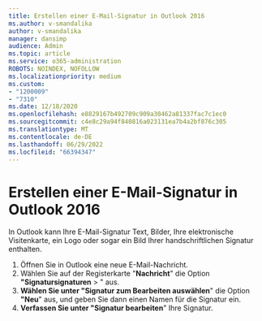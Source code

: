 ```yaml
---
title: Erstellen einer E-Mail-Signatur in Outlook 2016
ms.author: v-smandalika
author: v-smandalika
manager: dansimp
audience: Admin
ms.topic: article
ms.service: o365-administration
ROBOTS: NOINDEX, NOFOLLOW
ms.localizationpriority: medium
ms.custom:
- "1200009"
- "7310"
ms.date: 12/18/2020
ms.openlocfilehash: e8829167b492709c909a30462a81337fac7c1ec0
ms.sourcegitcommit: c4e8c29a94f840816a023131ea7b4a2bf876c305
ms.translationtype: MT
ms.contentlocale: de-DE
ms.lasthandoff: 06/29/2022
ms.locfileid: "66394347"
---
```

# <a name="create-an-email-signature-in-outlook-2016"></a>Erstellen einer E-Mail-Signatur in Outlook 2016

In Outlook kann Ihre E-Mail-Signatur Text, Bilder, Ihre elektronische Visitenkarte, ein Logo oder sogar ein Bild Ihrer handschriftlichen Signatur enthalten.

1. Öffnen Sie in Outlook eine neue E-Mail-Nachricht.
2. Wählen Sie auf der Registerkarte "**Nachricht**" die Option **"Signatursignaturen** > " aus.
3. **Wählen Sie unter "Signatur zum Bearbeiten auswählen**" die Option **"Neu**" aus, und geben Sie dann einen Namen für die Signatur ein.
4. **Verfassen Sie unter "Signatur bearbeiten**" Ihre Signatur.
